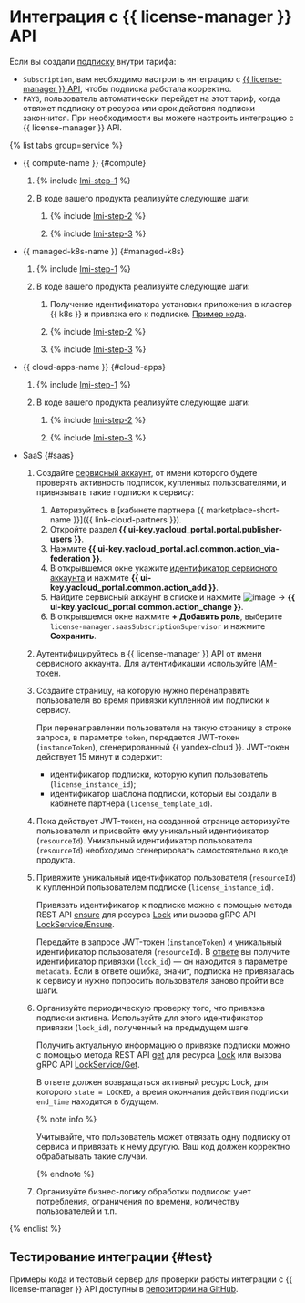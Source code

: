 # Интеграция с {{ license-manager }} API

Если вы создали [подписку](../concepts/subscription.md) внутри тарифа:
* `Subscription`, вам необходимо настроить интеграцию с [{{ license-manager }} API](../license-manager/api-ref/index.md), чтобы подписка работала корректно.
* `PAYG`, пользователь автоматически перейдет на этот тариф, когда отвяжет подписку от ресурса или срок действия подписки закончится. При необходимости вы можете настроить интеграцию с {{ license-manager }} API.

{% list tabs group=service %}

- {{ compute-name }} {#compute}

    1. {% include [lmi-step-1](../../_includes/marketplace/lmi-step-1.md) %}

    1. В коде вашего продукта реализуйте следующие шаги:

        1. {% include [lmi-step-2](../../_includes/marketplace/lmi-step-2.md) %}

        1. {% include [lmi-step-3](../../_includes/marketplace/lmi-step-3.md) %}

- {{ managed-k8s-name }} {#managed-k8s}

    1. {% include [lmi-step-1](../../_includes/marketplace/lmi-step-1.md) %}

    1. В коде вашего продукта реализуйте следующие шаги:

        1. Получение идентификатора установки приложения в кластер {{ k8s }} и привязка его к подписке. [Пример кода](https://github.com/yandex-cloud-examples/yc-marketplace-k8s-check-licenses/tree/main).

        1. {% include [lmi-step-2](../../_includes/marketplace/lmi-step-2.md) %}

        1. {% include [lmi-step-3](../../_includes/marketplace/lmi-step-3.md) %}

- {{ cloud-apps-name }} {#cloud-apps}

    1. {% include [lmi-step-1](../../_includes/marketplace/lmi-step-1.md) %}

    1. В коде вашего продукта реализуйте следующие шаги:

        1. {% include [lmi-step-2](../../_includes/marketplace/lmi-step-2.md) %}

        1. {% include [lmi-step-3](../../_includes/marketplace/lmi-step-3.md) %}

- SaaS {#saas}
    
    1. Создайте [сервисный аккаунт](../../iam/operations/sa/create.md), от имени которого будете проверять активность подписок, купленных пользователями, и привязывать такие подписки к сервису:
        1. Авторизуйтесь в [кабинете партнера {{ marketplace-short-name }}]({{ link-cloud-partners }}).
        1. Откройте раздел **{{ ui-key.yacloud_portal.portal.publisher-users }}**.
        1. Нажмите **{{ ui-key.yacloud_portal.acl.common.action_via-federation }}**.
        1. В открывшемся окне укажите [идентификатор сервисного аккаунта](../../iam/operations/sa/get-id.md) и нажмите **{{ ui-key.yacloud_portal.common.action_add }}**.
        1. Найдите сервисный аккаунт в списке и нажмите ![image](../../_assets/marketplace/three_dots.png) → **{{ ui-key.yacloud_portal.common.action_change }}**.
        1. В открывшемся окне нажмите **+ Добавить роль**, выберите `license-manager.saasSubscriptionSupervisor` и нажмите **Сохранить**.
    
    1. Аутентифицируйтесь в {{ license-manager }} API от имени сервисного аккаунта. Для аутентификации используйте [IAM-токен](../../iam/concepts/authorization/iam-token.md).

    1. Создайте страницу, на которую нужно перенаправить пользователя во время привязки купленной им подписки к сервису.

        При перенаправлении пользователя на такую страницу в строке запроса, в параметре `token`, передается JWT-токен (`instanceToken`), сгенерированный {{ yandex-cloud }}. JWT-токен действует 15 минут и содержит:
        * идентификатор подписки, которую купил пользователь (`license_instance_id`);
        * идентификатор шаблона подписки, который вы создали в кабинете партнера (`license_template_id`).

    1. Пока действует JWT-токен, на созданной странице авторизуйте пользователя и присвойте ему уникальный идентификатор (`resourceId`). Уникальный идентификатор пользователя (`resourceId`) необходимо сгенерировать самостоятельно в коде продукта.

    1. Привяжите уникальный идентификатор пользователя (`resourceId`) к купленной пользователем подписке (`license_instance_id`).

        Привязать идентификатор к подписке можно с помощью метода REST API [ensure](../license-manager/saas/api-ref/Lock/ensure.md) для ресурса [Lock](../license-manager/saas/api-ref/Lock/index.md) или вызова gRPC API [LockService/Ensure](../license-manager/saas/api-ref/grpc/Lock/ensure.md).

        Передайте в запросе JWT-токен (`instanceToken`) и уникальный идентификатор пользователя (`resourceId`). В [ответе](../license-manager/saas/api-ref/Lock/ensure.md#responses) вы получите идентификатор привязки (`lock_id`) — он находится в параметре `metadata`. Если в ответе ошибка, значит, подписка не привязалась к сервису и нужно попросить пользователя заново пройти все шаги.

    1. Организуйте периодическую проверку того, что привязка подписки активна. Используйте для этого идентификатор привязки (`lock_id`), полученный на предыдущем шаге.

       Получить актуальную информацию о привязке подписки можно с помощью метода REST API [get](../license-manager/saas/api-ref/Lock/get.md) для ресурса [Lock](../license-manager/saas/api-ref/Lock/index.md) или вызова gRPC API [LockService/Get](../license-manager/saas/api-ref/grpc/Lock/get.md).

       В ответе должен возвращаться активный ресурс Lock, для которого `state = LOCKED`, а время окончания действия подписки `end_time` находится в будущем.

       {% note info %}

       Учитывайте, что пользователь может отвязать одну подписку от сервиса и привязать к нему другую. Ваш код должен корректно обрабатывать такие случаи.

       {% endnote %}

    1. Организуйте бизнес-логику обработки подписок: учет потребления, ограничения по времени, количеству пользователей и т.п.

{% endlist %}

## Тестирование интеграции {#test}

Примеры кода и тестовый сервер для проверки работы интеграции с {{ license-manager }} API доступны в [репозитории на GitHub](https://github.com/yandex-cloud-examples/yc-marketplace-api-usage-examples/blob/main/licensemanager/README.md).
